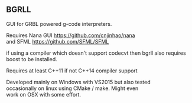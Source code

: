 BGRLL
-----

GUI for GRBL powered g-code interpreters.

Requires Nana GUI https://github.com/cnjinhao/nana  
and SFML https://github.com/SFML/SFML  

if using a compiler which doesn't support codecvt then
bgrll also requires boost to be installed.

Requires at least C++11 if not C++14 compiler support  

Developed mainly on Windows with VS2015 but also tested  
occasionally on linux using CMake / make. Might even  
work on OSX with some effort.
